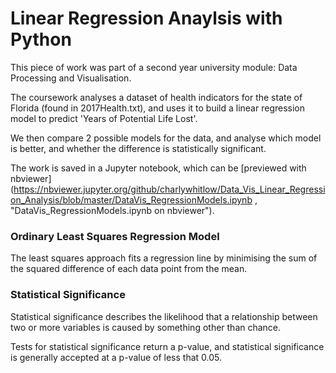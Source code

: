 # Linear Regression Anaylsis with Python

This piece of work was part of a second year university module: Data Processing and Visualisation.

The coursework analyses a dataset of health indicators for the state of Florida (found in 2017Health.txt), and uses it to build a linear regression model to predict 'Years of Potential Life Lost'.

We then compare 2 possible models for the data, and analyse which model is better, and whether the difference is statistically significant.

The work is saved in a Jupyter notebook, which can be [previewed with nbviewer](https://nbviewer.jupyter.org/github/charlywhitlow/Data_Vis_Linear_Regression_Analysis/blob/master/DataVis_RegressionModels.ipynb , "DataVis_RegressionModels.ipynb on nbviewer").

### Ordinary Least Squares Regression Model

The least squares approach fits a regression line by minimising the sum of the squared difference of each data point from the mean.

### Statistical Significance

Statistical significance describes the likelihood that a relationship between two or more variables is caused by something other than chance.

Tests for statistical significance return a p-value, and statistical significance is generally accepted at a p-value of less that 0.05.
